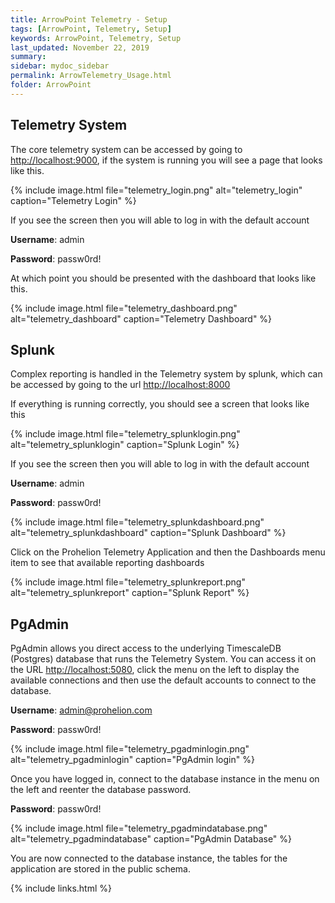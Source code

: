 ```yaml
---
title: ArrowPoint Telemetry - Setup
tags: [ArrowPoint, Telemetry, Setup]
keywords: ArrowPoint, Telemetry, Setup
last_updated: November 22, 2019
summary:
sidebar: mydoc_sidebar
permalink: ArrowTelemetry_Usage.html
folder: ArrowPoint
---
```


## Telemetry System 
The core telemetry system can be accessed by going to [http://localhost:9000](http://localhost:9000), if the system is running you will see a page that looks like this.

{% include image.html file="telemetry_login.png" alt="telemetry_login" caption="Telemetry Login" %}

If you see the screen then you will able to log in with the default account

**Username**: admin

**Password**: passw0rd!



At which point you should be presented with the dashboard that looks like this.

{% include image.html file="telemetry_dashboard.png" alt="telemetry_dashboard" caption="Telemetry Dashboard" %}

## Splunk 
Complex reporting is handled in the Telemetry system by splunk, which can be accessed by going to the url [http://localhost:8000](http://localhost:8000)

If everything is running correctly, you should see a screen that looks like this

{% include image.html file="telemetry_splunklogin.png" alt="telemetry_splunklogin" caption="Splunk Login" %}

If you see the screen then you will able to log in with the default account

**Username**: admin

**Password**: passw0rd!

{% include image.html file="telemetry_splunkdashboard.png" alt="telemetry_splunkdashboard" caption="Splunk Dashboard" %}

Click on the Prohelion Telemetry Application and then the Dashboards menu item to see that available reporting dashboards

{% include image.html file="telemetry_splunkreport.png" alt="telemetry_splunkreport" caption="Splunk Report" %}


## PgAdmin 
PgAdmin allows you direct access to the underlying TimescaleDB (Postgres) database that runs the Telemetry System. You can access it on the URL [http://localhost:5080](http://localhost:5080), click the menu on the left to display the available connections and then use the default accounts to connect to the database.

**Username**: admin@prohelion.com

**Password**: passw0rd!

{% include image.html file="telemetry_pgadminlogin.png" alt="telemetry_pgadminlogin" caption="PgAdmin login" %}

Once you have logged in, connect to the database instance in the menu on the left and reenter the database password.

**Password**: passw0rd!

{% include image.html file="telemetry_pgadmindatabase.png" alt="telemetry_pgadmindatabase" caption="PgAdmin Database" %}

You are now connected to the database instance, the tables for the application are stored in the public schema.



{% include links.html %}